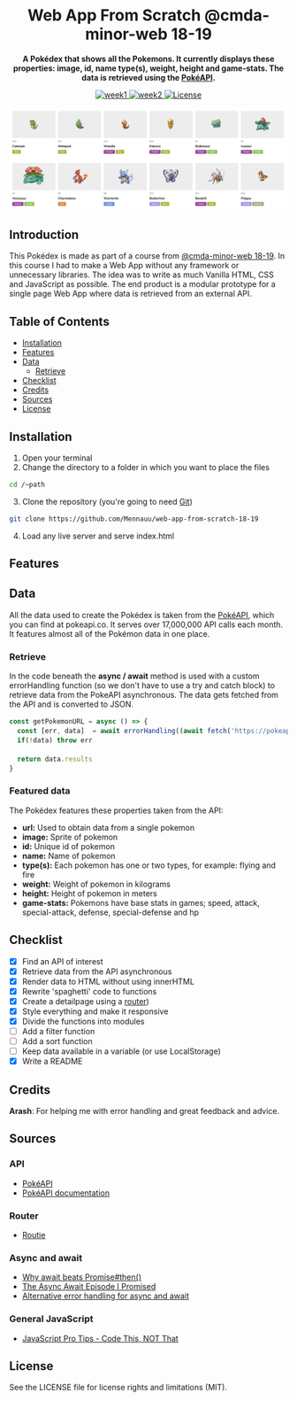 <h1 align="center">Web App From Scratch @cmda-minor-web 18-19</h1>

<p align="center"><b>A Pokédex that shows all the Pokemons. It currently displays these properties: image, id, name type(s), weight, height and game-stats. The data is retrieved using the <a href="https://pokeapi.co/">PokéAPI</a>.</b></p>

<p align="center">
  <a href="https://mennauu.github.io/web-app-from-scratch-18-19/week1">
    <img src="https://img.shields.io/npm/v/:week-1-green.svg" alt="week1">
  </a>
  <a href="https://mennauu.github.io/web-app-from-scratch-18-19/week2">
    <img src="https://img.shields.io/npm/l/:license-MIT-green.svg" alt="week2">
  </a>
  <a href="https://github.com/Mennauu/web-app-from-scratch-18-19/blob/master/LICENSE">
    <img src="https://img.shields.io/npm/l/:license-MIT-green.svg" alt="License">
  </a>
</p>

![preview](week1/public/images/preview.png)

<!-- ☝️ replace this description with a description of your own work -->
## Introduction
This Pokédex is made as part of a course from [@cmda-minor-web 18-19](https://github.com/cmda-minor-web/web-app-from-scratch-1819). In this course I had to make a Web App without any framework or unnecessary libraries. The idea was to write as much Vanilla HTML, CSS and JavaScript as possible. The end product is a modular prototype for a single page Web App where data is retrieved from an external API.

<!-- Maybe a table of contents here? 📚 -->
## Table of Contents

- [Installation](#installation)
- [Features](#interaction)
- [Data](#data)
  - [Retrieve](#retrieve)
- [Checklist](#checklist)
- [Credits](#credits)
- [Sources](#sources)
- [License](#license)

<!-- How about a section that describes how to install this project? 🤓 -->
## Installation
1. Open your terminal
2. Change the directory to a folder in which you want to place the files
```bash
cd /~path
```
3. Clone the repository (you're going to need [Git](https://www.linode.com/docs/development/version-control/how-to-install-git-on-linux-mac-and-windows/))
```bash
git clone https://github.com/Mennauu/web-app-from-scratch-18-19
```
4. Load any live server and serve index.html

<!-- ...but how does one use this project? What are its features 🤔 -->
## Features

<!-- What external data source is featured in your project and what are its properties 🌠 -->
## Data
All the data used to create the Pokédex is taken from the [PokéAPI](pokeapi.co), which you can find at pokeapi.co. It serves over 17,000,000 API calls each month. It features almost all of the Pokémon data in one place.

### Retrieve
In the code beneath the **async / await** method is used with a custom errorHandling function (so we don't have to use a try and catch block) to retrieve data from the PokeAPI asynchronous. The data gets fetched from the API and is converted to JSON.

```Javascript
const getPokemonURL = async () => {
  const [err, data]  = await errorHandling((await fetch('https://pokeapi.co/api/v2/pokemon/?limit=20')).json())
  if(!data) throw err
  
  return data.results
}
```

### Featured data
The Pokédex features these properties taken from the API:
- **url:** Used to obtain data from a single pokemon
- **image:** Sprite of pokemon
- **id:** Unique id of pokemon
- **name:** Name of pokemon
- **type(s):** Each pokemon has one or two types, for example: flying and fire
- **weight:** Weight of pokemon in kilograms
- **height:** Height of pokemon in meters
- **game-stats:** Pokemons have base stats in games; speed, attack, special-attack, defense, special-defense and hp

<!-- Maybe a checklist of done stuff and stuff still on your wishlist? ✅ -->
## Checklist
- [x] Find an API of interest
- [x] Retrieve data from the API asynchronous
- [x] Render data to HTML without using innerHTML
- [X] Rewrite 'spaghetti' code to functions
- [X] Create a detailpage using a [router](http://projects.jga.me/routie/))
- [X] Style everything and make it responsive
- [X] Divide the functions into modules
- [ ] Add a filter function
- [ ] Add a sort function
- [ ] Keep data available in a variable (or use LocalStorage)
- [X] Write a README

<!-- Maybe someone helped me 🤔-->
## Credits
**Arash**: For helping me with error handling and great feedback and advice.

<!-- Maybe I used some awesome sources that I can mention 🤔-->
## Sources

### API
- [PokéAPI](https://pokeapi.co/)
- [PokéAPI documentation](https://pokeapi.co/docs/v2.html)

### Router
- [Routie](http://projects.jga.me/routie/)

### Async and await
- [Why await beats Promise#then()](https://mathiasbynens.be/notes/async-stack-traces)
- [The Async Await Episode I Promised](https://www.youtube.com/watch?v=vn3tm0quoqE)
- [Alternative error handling for async and await](https://stackoverflow.com/a/49311904 )

### General JavaScript
- [JavaScript Pro Tips - Code This, NOT That](https://www.youtube.com/watch?v=Mus_vwhTCq0)

<!-- How about a license here? 📜 (or is it a licence?) 🤷 -->
## License 
See the LICENSE file for license rights and limitations (MIT).
